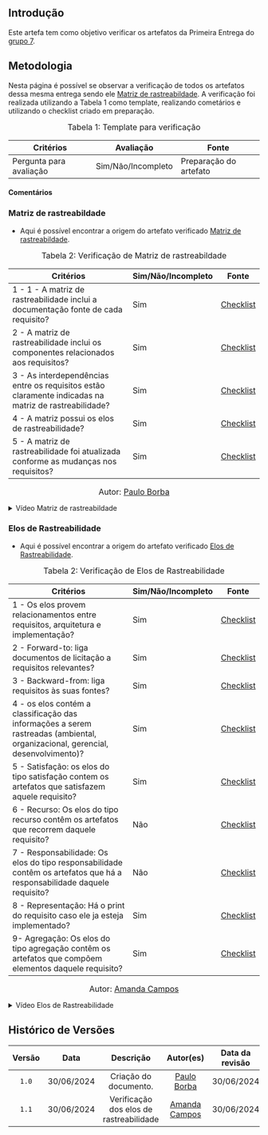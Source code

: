 ## Introdução
Este artefa tem como objetivo verificar os artefatos da Primeira Entrega do [grupo 7](https://github.com/Requisitos-de-Software/2024.1-Meu-INSS).

## Metodologia

Nesta página é possível se observar a verificação de todos os artefatos dessa mesma entrega sendo ele [Matriz de rastreabildade](https://requisitos-de-software.github.io/2024.1-Meu-INSS/rastreabilidade/matriz/). A verificação foi realizada utilizando a Tabela 1 como template, realizando cometários e utilizando o checklist criado em preparação.

<font size="3"><p style="text-align: center">Tabela 1: Template para verificação</p></font>

<center>

Critérios | Avaliação | Fonte
--|--|--
Pergunta para avaliação| Sim/Não/Incompleto| Preparação do artefato

</center>

#### Comentários


### Matriz de rastreabildade

- Aqui é possível encontrar a origem do artefato verificado [Matriz de rastreabildade](https://requisitos-de-software.github.io/2024.1-Meu-INSS/rastreabilidade/matriz/).

<font size="3"><p style="text-align: center">Tabela 2: Verificação de Matriz de rastreabildade</p></font>

Critérios  | Sim/Não/Incompleto | Fonte
--------- | ------ | ------
1 - 1 - A matriz de rastreabilidade inclui a documentação fonte de cada requisito? | Sim  | [Checklist](https://requisitos-de-software.github.io/2024.1-Meu-INSS/verificacao/preparacao/RichPicture/)
2 - A matriz de rastreabilidade inclui os componentes relacionados aos requisitos? | Sim | [Checklist](https://requisitos-de-software.github.io/2024.1-Meu-INSS/verificacao/preparacao/RichPicture/)
3 - As interdependências entre os requisitos estão claramente indicadas na matriz de rastreabilidade? | Sim | [Checklist](https://requisitos-de-software.github.io/2024.1-Meu-INSS/verificacao/preparacao/RichPicture/)
4 - A matriz possui os elos de rastreabilidade? | Sim | [Checklist](https://requisitos-de-software.github.io/2024.1-Meu-INSS/verificacao/preparacao/RichPicture/)
5 - A matriz de rastreabilidade foi atualizada conforme as mudanças nos requisitos? | Sim | [Checklist](https://requisitos-de-software.github.io/2024.1-Meu-INSS/verificacao/preparacao/RichPicture/)


<font size="3"><p style="text-align: center">Autor: [Paulo Borba](https://github.com/paulohborba)</p></font>

<details>
  <summary>Vídeo Matriz de rastreabildade</summary>
    <center>
 <iframe width="560" height="315" src="https://www.youtube.com/embed/_r0EFXME-Kw?si=ltlCBESKLmQI_UdI" title="YouTube video player" frameborder="0" allow="accelerometer; autoplay; clipboard-write; encrypted-media; gyroscope; picture-in-picture; web-share" referrerpolicy="strict-origin-when-cross-origin" allowfullscreen></iframe>
   </center>
  <font size="3"><p style="text-align: center"><b>Autor:</b> <a href="https://github.com/paulohborba">Paulo Borba</a>, 2024</p></font>
</details>

### Elos de Rastreabilidade

- Aqui é possível encontrar a origem do artefato verificado [Elos de Rastreabilidade](https://requisitos-de-software.github.io/2024.1-Meu-INSS/rastreabilidade/matriz/).

<font size="3"><p style="text-align: center">Tabela 2: Verificação de Elos de Rastreabilidade</p></font>

Critérios  | Sim/Não/Incompleto | Fonte
--------- | ------ | ------
1 - Os elos provem relacionamentos entre requisitos, arquitetura e implementação? | Sim  | [Checklist](https://requisitos-de-software.github.io/2024.1-Meu-INSS/verificacao/preparacao/RichPicture/)
2 - Forward-to: liga documentos de licitação a requisitos relevantes? | Sim | [Checklist](https://requisitos-de-software.github.io/2024.1-Meu-INSS/verificacao/preparacao/RichPicture/)
3 - Backward-from: liga requisitos às suas fontes? | Sim | [Checklist](https://requisitos-de-software.github.io/2024.1-Meu-INSS/verificacao/preparacao/RichPicture/)
4 - os elos contém a classificação das informações a serem rastreadas (ambiental, organizacional, gerencial, desenvolvimento)? | Sim | [Checklist](https://requisitos-de-software.github.io/2024.1-Meu-INSS/verificacao/preparacao/RichPicture/)
5 - Satisfação: os elos do tipo satisfação contem os artefatos que satisfazem aquele requisito? | Sim | [Checklist](https://requisitos-de-software.github.io/2024.1-Meu-INSS/verificacao/preparacao/RichPicture/)
6 - Recurso: Os elos do tipo recurso contêm os artefatos que recorrem daquele requisito? | Não | [Checklist](https://requisitos-de-software.github.io/2024.1-Meu-INSS/verificacao/preparacao/RichPicture/)
7 - Responsabilidade: Os elos do tipo responsabilidade contêm os artefatos que há a responsabilidade daquele requisito? | Não | [Checklist](https://requisitos-de-software.github.io/2024.1-Meu-INSS/verificacao/preparacao/RichPicture/)
8 - Representação: Há o print do requisito caso ele ja esteja implementado? | Sim | [Checklist](https://requisitos-de-software.github.io/2024.1-Meu-INSS/verificacao/preparacao/RichPicture/)
9- Agregação: Os elos do tipo agregação contêm os artefatos que compõem elementos daquele requisito? | Sim | [Checklist](https://requisitos-de-software.github.io/2024.1-Meu-INSS/verificacao/preparacao/RichPicture/)



<font size="3"><p style="text-align: center">Autor: [Amanda Campos](https://github.com/acamposs)</p></font>

<details>
  <summary>Vídeo Elos de Rastreabilidade</summary>
<iframe width="560" height="315" src="https://www.youtube.com/embed/bXz0tpWFzQo?si=SUkiOk4IM1_oB95W" title="YouTube video player" frameborder="0" allow="accelerometer; autoplay; clipboard-write; encrypted-media; gyroscope; picture-in-picture; web-share" referrerpolicy="strict-origin-when-cross-origin" allowfullscreen></iframe>
  <font size="3"><p style="text-align: center"><b>Autor:</b> <a href="https://github.com/acamposs">Amanda Campos</a>, 2024</p></font>
</details>



## Histórico de Versões

| Versão | Data | Descrição | Autor(es) | Data da revisão | Revisor(es) |
| :--: | :--: | :--: | :--: | :--: | :--: |
|`1.0` | 30/06/2024 | Criação do documento. | [Paulo Borba](https://github.com/paulohborba)  | 30/06/2024 |[Amanda Campos](https://github.com/acamposs) |
|`1.1` | 30/06/2024 | Verificação dos elos de rastreabilidade | [Amanda Campos](https://github.com/acamposs)  | 30/06/2024 | [Paulo Borba](https://github.com/paulohborba) |
